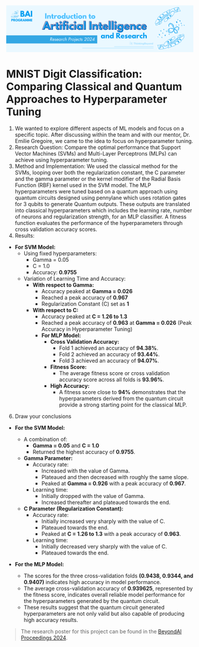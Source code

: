 ![BeyondAI Banner for Research Projects](../BeyondAI_Banner_Research_Projects_2024.png)

# MNIST Digit Classification: Comparing Classical and Quantum Approaches to Hyperparameter Tuning

1. We wanted to explore different aspects of ML models and focus on a specific topic. After discussing within the team and with our mentor, Dr. Emilie Gregoire, we came to the idea to focus on hyperparameter tuning. 
2. Research Question: Compare the optimal performance that Support Vector Machines (SVMs) and Multi-Layer Perceptrons (MLPs) can achieve using hyperparameter tuning. 
3. Method and Implementation: We used the classical method for the SVMs, looping over both the regularization constant, the C parameter and the gamma parameter or the kernel modifier of the Radial Basis Function (RBF) kernel used in the SVM model. The MLP hyperparameters were tuned based on a quantum approach using quantum circuits designed using pennylane which uses rotation gates for 3 qubits to generate Quantum outputs. These outputs are translated into classical hyperparameters which includes the learning rate, number of neurons and regularization strength, for an MLP classifier. A fitness function evaluates the performance of the hyperparameters through cross validation accuracy scores.
4. Results:
- **For SVM Model:**
  - Using fixed hyperparameters:
    - Gamma = 0.05
    - C = 1.0
    - Accuracy: **0.9755**
  - Variation of Learning Time and Accuracy:
    - **With respect to Gamma:**
      - Accuracy peaked at **Gamma = 0.026**
      - Reached a peak accuracy of **0.967**
      - Regularization Constant (C) set as **1**
    - **With respect to C:**
      - Accuracy peaked at **C = 1.26 to 1.3**
      - Reached a peak accuracy of **0.963** at **Gamma = 0.026** (Peak Accuracy in Hyperparameter Tuning)
      - **For MLP Model:**
           - **Cross Validation Accuracy:**
             - Fold 1 achieved an accuracy of **94.38%**.
             - Fold 2 achieved an accuracy of **93.44%**.
             - Fold 3 achieved an accuracy of **94.07%**.
           - **Fitness Score:**
                - The average fitness score or cross validation accuracy score across all folds is **93.96%**.
           -  **High Accuracy:**
                -  A fitness score close to **94%** demonstrates that the hyperparameters derived from the quantum circuit provide a strong starting point for the classical MLP.
6. Draw your conclusions
- **For the SVM Model:**
  - A combination of:
    - **Gamma = 0.05** and **C = 1.0**
    - Returned the highest accuracy of **0.9755**.
  - **Gamma Parameter:**
    - Accuracy rate:
      - Increased with the value of Gamma.
      - Plateaued and then decreased with roughly the same slope.
      - Peaked at **Gamma = 0.926** with a peak accuracy of **0.967**.
    - Learning time:
      - Initially dropped with the value of Gamma.
      - Increased thereafter and plateaued towards the end.
  - **C Parameter (Regularization Constant):**
    - Accuracy rate:
      - Initially increased very sharply with the value of C.
      - Plateaued towards the end.
      - Peaked at **C = 1.26 to 1.3** with a peak accuracy of **0.963**.
    - Learning time:
      - Initially decreased very sharply with the value of C.
      - Plateaued towards the end.

 - **For the MLP Model:**
      - The scores for the three cross-validation folds **(0.9438, 0.9344, and 0.9407)** indicates high accuracy in model performance.
      - The average cross-validation accuracy of **0.939625**, represented by the fitness score, indicates overall reliable model performance for the hyperparameters generated by the quantum circuit.
      - These results suggest that the quantum circuit generated hyperparameters are not only valid but also capable of producing high accuracy results.
 

> The research poster for this project can be found in the [BeyondAI Proceedings 2024](https://thinkingbeyond.education/beyondai_proceedings_2024/).
